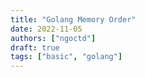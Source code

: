 ```yaml
---
title: "Golang Memory Order"
date: 2022-11-05
authors: ["ngoctd"]
draft: true
tags: ["basic", "golang"]
---
```

